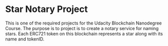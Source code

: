# Star Notary Project

This is one of the required projects for the Udacity Blockchain Nanodegree Course. The purpose is to project is to create a notary service for naming stars. Each ERC721 token on this blockchain represents a star along with its name and tokenID.
